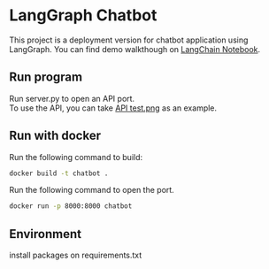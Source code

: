 # LangGraph Chatbot

This project is a deployment version for chatbot application using LangGraph.
You can find demo walkthough on [LangChain Notebook](https://github.com/chinhang0104/LangChain). 

## Run program
Run server.py to open an API port.  
To use the API, you can take [API test.png](API_test.png) as an example. 

## Run with docker
Run the following command to build:
```bash
docker build -t chatbot .
```
Run the following command to open the port. 
```bash
docker run -p 8000:8000 chatbot
```

## Environment
install packages on requirements.txt
